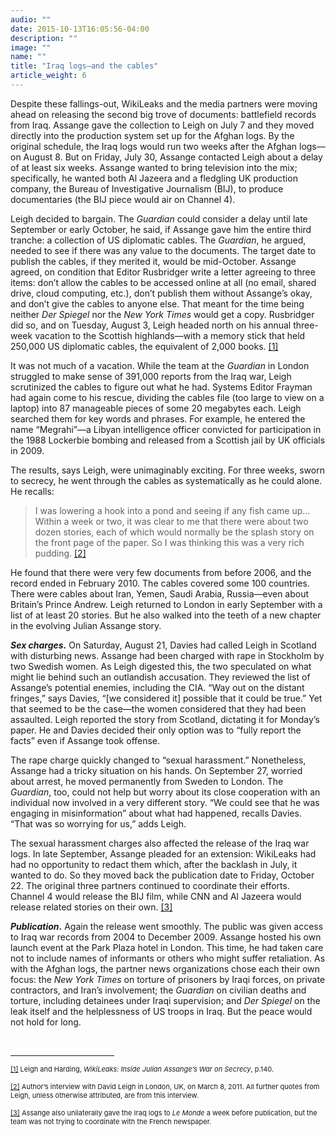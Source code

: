 ```yaml
---
audio: ""
date: 2015-10-13T16:05:56-04:00
description: ""
image: ""
name: ""
title: "Iraq logs—and the cables"
article_weight: 6
---
```


<p>
	Despite these fallings-out, WikiLeaks and the media partners were moving ahead on releasing the 
	second big trove of documents: battlefield records from Iraq. Assange gave the collection to 
	Leigh on July 7 and they moved directly into the production system set up for the Afghan logs. 
	By the original schedule, the Iraq logs would run two weeks after the Afghan logs&mdash;on 
	August 8. But on Friday, July 30, Assange contacted Leigh about a delay of at least six weeks. 
	Assange wanted to bring television into the mix; specifically, he wanted both Al Jazeera and a 
	fledgling UK production company, the Bureau of Investigative Journalism (BIJ), to produce documentaries 
	(the BIJ piece would air on Channel 4).
</p>

<p>
	Leigh decided to bargain. The <em>Guardian</em> could consider a delay until late September or 
	early October, he said, if Assange gave him the entire third tranche: a collection of US diplomatic 
	cables. The <em>Guardian</em>, he argued, needed to see if there was any value to the documents. 
	The target date to publish the cables, if they merited it, would be mid-October. Assange agreed, 
	on condition that Editor Rusbridger write a letter agreeing to three items: don&rsquo;t allow the 
	cables to be accessed online at all (no email, shared drive, cloud computing, etc.), don&rsquo;t 
	publish them without Assange&rsquo;s okay, and don&rsquo;t give the cables to anyone else. That 
	meant for the time being neither <em>Der Spiegel</em> nor the <em>New York Times</em> would get a 
	copy. Rusbridger did so, and on Tuesday, August 3, Leigh headed north on his annual three-week 
	vacation to the Scottish highlands&mdash;with a memory stick that held 250,000 US diplomatic cables, 
	the equivalent of 2,000 books.
	<a href="#_ftn1" name="_ftnref1" title="">[1]</a>
</p>

<p>
	It was not much of a vacation. While the team at the <em>Guardian</em> in London struggled 
	to make sense of 391,000 reports from the Iraq war, Leigh scrutinized the cables to figure 
	out what he had. Systems Editor Frayman had again come to his rescue, dividing the cables file 
	(too large to view on a laptop) into 87 manageable pieces of some 20 megabytes each. 
	Leigh searched them for key words and phrases. For example, he entered the name 
	&ldquo;Megrahi&rdquo;&mdash;a Libyan intelligence officer convicted for participation in the 
	1988 Lockerbie bombing and released from a Scottish jail by UK officials in 2009.
</p>

<p>
	The results, says Leigh, were unimaginably exciting. For three weeks, sworn to secrecy, 
	he went through the cables as systematically as he could alone. He recalls:
</p>

<blockquote>
	<p>
		I was lowering a hook into a pond and seeing if any fish came up&hellip; 
		Within a week or two, it was clear to me that there were about two dozen stories, 
		each of which would normally be the splash story on the front page of the paper. So 
		I was thinking this was a very rich pudding.
		<a href="#_ftn2" name="_ftnref2" title="">[2]</a>
	</p>
</blockquote>

<p>
	He found that there were very few documents from before 2006, and the record ended in February 2010. 
	The cables covered some 100 countries. There were cables about Iran, Yemen, Saudi Arabia, 
	Russia&mdash;even about Britain&rsquo;s Prince Andrew. Leigh returned to London in early 
	September with a list of at least 20 stories. But he also walked into the teeth of a new 
	chapter in the evolving Julian Assange story.
</p>

<p>
	<strong><em>Sex charges.</em></strong> On Saturday, August 21, Davies had called Leigh 
	in Scotland with disturbing news. Assange had been charged with rape in Stockholm by two 
	Swedish women. As Leigh digested this, the two speculated on what might lie behind such 
	an outlandish accusation. They reviewed the list of Assange&rsquo;s potential enemies, 
	including the CIA. &ldquo;Way out on the distant fringes,&rdquo; says Davies, 
	&ldquo;[we considered it] possible that it could be true.&rdquo; Yet that seemed to 
	be the case&mdash;the women considered that they had been assaulted. Leigh reported 
	the story from Scotland, dictating it for Monday&rsquo;s paper. He and Davies decided 
	their only option was to &ldquo;fully report the facts&rdquo; even if Assange took offense.
</p>

<p>
	The rape charge quickly changed to &ldquo;sexual harassment.&rdquo; Nonetheless, 
	Assange had a tricky situation on his hands. On September 27, worried about arrest, 
	he moved permanently from Sweden to London. The <em>Guardian</em>, too, could not help 
	but worry about its close cooperation with an individual now involved in a very 
	different story. &ldquo;We could see that he was engaging in misinformation&rdquo; 
	about what had happened, recalls Davies. &ldquo;That was so worrying for us,&rdquo; 
	adds Leigh.
</p>

<p>
	The sexual harassment charges also affected the release of the Iraq war logs. In 
	late September, Assange pleaded for an extension: WikiLeaks had had no opportunity 
	to redact them which, after the backlash in July, it wanted to do. So they moved back 
	the publication date to Friday, October 22. The original three partners continued to 
	coordinate their efforts. Channel 4 would release the BIJ film, while CNN and Al Jazeera 
	would release related stories on their own.
	<a href="#_ftn3" name="_ftnref3" title="">[3]</a>
</p>

<p>
	<strong><em>Publication</em>.</strong> Again the release went smoothly. The public was 
	given access to Iraq war records from 2004 to December 2009. Assange hosted his own launch 
	event at the Park Plaza hotel in London. This time, he had taken care not to include names 
	of informants or others who might suffer retaliation. As with the Afghan logs, the partner news 
	organizations chose each their own focus: the <em>New York Times</em> on torture of prisoners 
	by Iraqi forces, on private contractors, and Iran&rsquo;s involvement; the <em>Guardian</em> on 
	civilian deaths and torture, including detainees under Iraqi supervision; and <em>Der Spiegel</em> 
	on the leak itself and the helplessness of US troops in Iraq. But the peace would not hold for long.
</p>

<div>
	<br clear="all" />
	<hr align="left" size="1" width="33%" />
	<div id="ftn1">
		<p>
			<span style="font-size: 11px;">
			<a href="#_ftnref1" name="_ftn1" title="">[1]</a> 
			Leigh and Harding, <em>WikiLeaks: Inside Julian Assange&rsquo;s War on Secrecy</em>, p.140.
			</span>
		</p>
	</div>
	<div id="ftn2">
		<p>
			<span style="font-size: 11px;">
			<a href="#_ftnref2" name="_ftn2" title="">[2]</a> 
			Author&rsquo;s interview with David Leigh in London, UK, on March 8, 2011. All 
			further quotes from Leigh, unless otherwise attributed, are from this interview.
			</span>
		</p>
	</div>
	<div id="ftn3">
		<p>
			<span style="font-size: 11px;">
			<a href="#_ftnref3" name="_ftn3" title="">[3]</a> 
			Assange also unilaterally gave the Iraq logs to <em>Le Monde</em> a week before 
			publication, but the team was not trying to coordinate with the French newspaper.
			</span>
		</p>
	</div>
</div>
</div>

